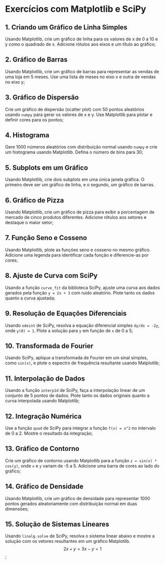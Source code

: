 # Exercícios com Matplotlib e SciPy

## 1. Criando um Gráfico de Linha Simples
Usando Matplotlib, crie um gráfico de linha para os valores de x de 0 a 10 e y como o quadrado de x. Adicione rótulos aos eixos e um título ao gráfico;

## 2. Gráfico de Barras
Usando Matplotlib, crie um gráfico de barras para representar as vendas de uma loja em 5 meses. Use uma lista de meses no eixo x e outra de vendas no eixo y;

## 3. Gráfico de Dispersão
Crie um gráfico de dispersão (scatter plot) com 50 pontos aleatórios usando `numpy` para gerar os valores de x e y. Use Matplotlib para plotar e definir cores para os pontos;

## 4. Histograma
Gere 1000 números aleatórios com distribuição normal usando `numpy` e crie um histograma usando Matplotlib. Defina o número de bins para 30;

## 5. Subplots em um Gráfico
Usando Matplotlib, crie dois subplots em uma única janela gráfica. O primeiro deve ser um gráfico de linha, e o segundo, um gráfico de barras.

## 6. Gráfico de Pizza
Usando Matplotlib, crie um gráfico de pizza para exibir a porcentagem de mercado de cinco produtos diferentes. Adicione rótulos aos setores e destaque o maior setor;

## 7. Função Seno e Cosseno
Usando Matplotlib, plote as funções seno e cosseno no mesmo gráfico. Adicione uma legenda para identificar cada função e diferencie-as por cores;

## 8. Ajuste de Curva com SciPy
Usando a função `curve_fit` da biblioteca SciPy, ajuste uma curva aos dados gerados pela função `y = 2x + 3` com ruído aleatório. Plote tanto os dados quanto a curva ajustada;

## 9. Resolução de Equações Diferenciais
Usando `odeint` de SciPy, resolva a equação diferencial simples `dy/dx = -2y`, onde `y(0) = 1`. Plote a solução para `y` em função de `x` de 0 a 5;

## 10. Transformada de Fourier
Usando SciPy, aplique a transformada de Fourier em um sinal simples, como `sin(x)`, e plote o espectro de frequência resultante usando Matplotlib;

## 11. Interpolação de Dados
Usando a função `interp1d` de SciPy, faça a interpolação linear de um conjunto de 5 pontos de dados. Plote tanto os dados originais quanto a curva interpolada usando Matplotlib;

## 12. Integração Numérica
Use a função `quad` de SciPy para integrar a função `f(x) = x^2` no intervalo de 0 a 2. Mostre o resultado da integração;

## 13. Gráfico de Contorno
Crie um gráfico de contorno usando Matplotlib para a função `z = sin(x) * cos(y)`, onde `x` e `y` variam de -5 a 5. Adicione uma barra de cores ao lado do gráfico;

## 14. Gráfico de Densidade
Usando Matplotlib, crie um gráfico de densidade para representar 1000 pontos gerados aleatoriamente com distribuição normal em duas dimensões;

## 15. Solução de Sistemas Lineares
Usando `linalg.solve` de SciPy, resolva o sistema linear abaixo e mostre a solução com os vetores resultantes em um gráfico Matplotlib.
$$
2x + y = 3
x - y = 1
$$
;
